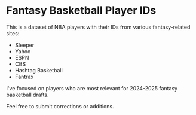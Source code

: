 # Fantasy Basketball Player IDs

This is a dataset of NBA players with their IDs from various fantasy-related sites:

- Sleeper
- Yahoo
- ESPN
- CBS
- Hashtag Basketball
- Fantrax

I've focused on players who are most relevant for 2024-2025 fantasy basketball drafts.

Feel free to submit corrections or additions.
